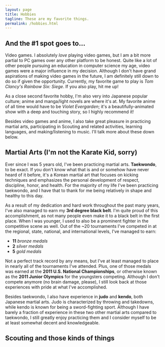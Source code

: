 ```yaml
---
layout: page
title: Hobbies
tagline: These are my favorite things.
permalink: /hobbies.html
---
```


## And the \#1 spot goes to...
Video games. I absolutely *love* playing video games, but I am a bit more partial to PC games over any other platform to be honest. Quite like a lot of other people pursuing an education in computer science my age, video games were a major influence in my decision. Although I don't have grand aspirations of making video games in the future, I am definitely still down to do so if given the opportunity. Currently, my favorite game to play is *Tom Clancy's Rainbow Six: Siege*. If you also play, hit me up!

As a close second favorite hobby, I'm also very into Japanese popular culture; anime and manga/light novels are where it's at. My favorite anime of all time would have to be *Violet Evergarden*; it's a beautifully-animated show with a deep and touching story, so I highly recommend it!

Besides video games and anime, I also take great pleasure in practicing martial arts, participating in Scouting and related activities, learning languages, and making/listening to music. I'll talk more about these down below.


## Martial Arts (I'm not the Karate Kid, sorry)
Ever since I was 5 years old, I've been practicing martial arts. **Taekwondo**, to be exact. If you don't know what that is and or somehow have never heard of it before, it's a Korean martial art that focuses on kicking techniques and emphasizes the personal development of respect, discipline, honor, and health. For the majority of my life I've been practicing taekwondo, and I have that to thank for me being relatively in shape and healthy to this day.

As a result of my dedication and hard work throughout the past many years, I've also managed to earn my **3rd degree black belt**. I'm quite proud of this accomplishment, as not many people even make it to a black belt in the first place. When I was younger, I used to also be a prominent fighter in the competitive scene as well. Out of the ~20 tournaments I've competed in at the regional, state, national, and international levels, I've managed to earn:
- **11** *bronze medals*
- **2** *silver medals*
- **5** *gold medals*

Not a perfect track record by any means, but I've at least managed to place in nearly all of the tournaments I've attended. Plus, one of those medals was earned at the **2011 U.S. National Championships**, or otherwise known as the **2011 Junior Olympics** for the youngsters competing. Although I don't compete anymore (no brain damage, please), I still look back at those experiences with pride at what I've accomplished.

Besides taekwondo, I also have experience in **judo** and **kendo**, both Japanese martial arts. Judo is characterized by throwing and takedowns, while kendo is known for being a sword-fighting sport. Although I have barely a fraction of experience in these two other martial arts compared to taekwondo, I still greatly enjoy practicing them and I consider myself to be at least somewhat decent and knowledgeable.

## Scouting and those kinds of things
